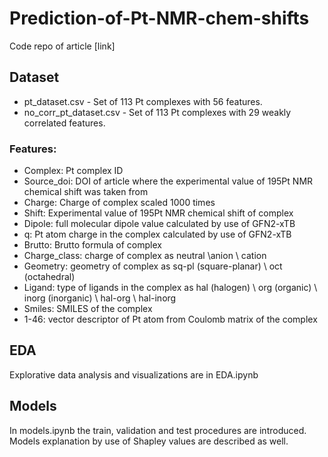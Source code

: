 # Prediction-of-Pt-NMR-chem-shifts
Code repo of article [link]

## Dataset
- pt_dataset.csv - Set of 113 Pt complexes with 56 features. 
- no_corr_pt_dataset.csv - Set of 113 Pt complexes with 29 weakly correlated features. 
### Features: 
- Complex: Pt complex ID
- Source_doi: DOI of article where the experimental value of 195Pt NMR chemical shift was taken from
- Charge: Charge of complex scaled 1000 times
- Shift: Experimental value of 195Pt NMR chemical shift of complex
- Dipole: full molecular dipole value calculated by use of GFN2-xTB
- q: Pt atom charge in the complex calculated by use of GFN2-xTB
- Brutto: Brutto formula of complex
- Charge_class: charge of complex as neutral \anion \ cation
- Geometry: geometry of complex as sq-pl (square-planar) \ oct (octahedral)
- Ligand: type of ligands in the complex as hal (halogen) \ org (organic) \ inorg (inorganic) \ hal-org \ hal-inorg
- Smiles: SMILES of the complex
- 1-46: vector descriptor of Pt atom from Coulomb matrix of the complex

## EDA
Explorative data analysis and visualizations are in EDA.ipynb

## Models
In models.ipynb the train, validation and test procedures are introduced. Models explanation by use of Shapley values are described as well.


